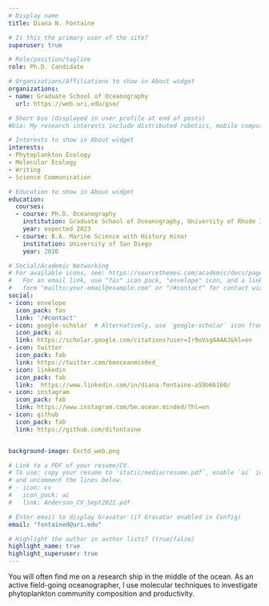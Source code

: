 ```yaml
---
# Display name
title: Diana N. Fontaine

# Is this the primary user of the site?
superuser: true

# Role/position/tagline
role: Ph.D. Candidate

# Organizations/Affiliations to show in About widget
organizations:
- name: Graduate School of Oceanography
  url: https://web.uri.edu/gso/

# Short bio (displayed in user profile at end of posts)
#bio: My research interests include distributed robotics, mobile computing and programmable matter.

# Interests to show in About widget
interests:
- Phytoplankton Ecology
- Molecular Ecology
- Writing
- Science Communication

# Education to show in About widget
education:
  courses:
  - course: Ph.D. Oceanography
    institution: Graduate School of Oceanography, University of Rhode Island 
    year: expected 2023
  - course: B.A. Marine Science with History minor
    institution: University of San Diego
    year: 2016

# Social/Academic Networking
# For available icons, see: https://sourcethemes.com/academic/docs/page-builder/#icons
#   For an email link, use "fas" icon pack, "envelope" icon, and a link in the
#   form "mailto:your-email@example.com" or "/#contact" for contact widget.
social:
- icon: envelope
  icon_pack: fas
  link: '/#contact'
- icon: google-scholar  # Alternatively, use `google-scholar` icon from `ai` icon pack
  icon_pack: ai
  link: https://scholar.google.com/citations?user=Ir9oVsgAAAAJ&hl=en
- icon: twitter
  icon_pack: fab
  link: https://twitter.com/beoceanminded_
- icon: linkedin
  icon_pack: fab
  link:  https://www.linkedin.com/in/diana-fontaine-a59b66160/
- icon: instagram
  icon_pack: fab
  link: https://www.instagram.com/be.ocean.minded/?hl=en
- icon: github
  icon_pack: fab
  link: https://github.com/difontaine


background-image: Enctd_web.png

# Link to a PDF of your resume/CV.
# To use: copy your resume to `static/media/resume.pdf`, enable `ai` icons in `params.toml`, 
# and uncomment the lines below.
# - icon: cv
#   icon_pack: ai
#   link: Anderson_CV_Sept2021.pdf

# Enter email to display Gravatar (if Gravatar enabled in Config)
email: "fontained@uri.edu"

# Highlight the author in author lists? (true/false)
highlight_name: true
highlight_superuser: true
---
```

You will often find me on a research ship in the middle of the ocean. As an active field-going oceanographer, I use molecular techniques to investigate phytoplankton community composition and productivity.